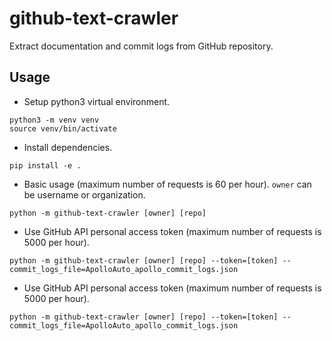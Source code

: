 # github-text-crawler
Extract documentation and commit logs from GitHub repository.

## Usage
* Setup python3 virtual environment.
```
python3 -m venv venv
source venv/bin/activate
```

* Install dependencies.
```
pip install -e .
```

* Basic usage (maximum number of requests is 60 per hour). `owner` can be username or organization.
```
python -m github-text-crawler [owner] [repo]
```

* Use GitHub API personal access token (maximum number of requests is 5000 per hour).
```
python -m github-text-crawler [owner] [repo] --token=[token] --commit_logs_file=ApolloAuto_apollo_commit_logs.json
```

* Use GitHub API personal access token (maximum number of requests is 5000 per hour).
```
python -m github-text-crawler [owner] [repo] --token=[token] --commit_logs_file=ApolloAuto_apollo_commit_logs.json
```